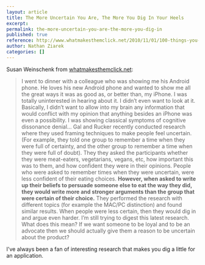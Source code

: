 ```yaml
---
layout: article
title: The More Uncertain You Are, The More You Dig In Your Heels
excerpt: 
permalink: the-more-uncertain-you-are-the-more-you-dig-in
published: true
reference: http://www.whatmakesthemclick.net/2010/11/01/100-things-you-should-know-about-people-46-the-more-uncertain-you-are-the-more-you-dig-in-and-defend-your-ideas/
author: Nathan Ziarek
categories: []
---
```



Susan Weinschenk from [whatmakesthemclick.net][1]:

> I went to dinner with a colleague who was showing me his Android phone. He loves his new Android phone and wanted to show me all the great ways it was as good as, or better than, my iPhone. I was totally uninterested in hearing about it. I didn’t even want to look at it. Basically, I didn’t want to allow into my brain any information that would conflict with my opinion that anything besides an iPhone was even a possibility. I was showing classical symptoms of cognitive dissonance denial...
> Gal and Rucker recently conducted research where they used framing techniques to make people feel uncertain. (For example, they told one group to remember a time when they were full of certainty, and the other group to remember a time when they were full of doubt). They they asked the participants whether they were meat-eaters, vegetarians, vegans, etc, how important this was to them, and how confident they were in their opinions. People who were asked to remember times when they were uncertain, were less confident of their eating choices. **However, when asked to write up their beliefs to persuade someone else to eat the way they did, they would write more and stronger arguments than the group that were certain of their choice.** They performed the research with different topics (for example the MAC/PC distinction) and found similar results. When people were less certain, then they would dig in and argue even harder.
> I’m still trying to digest this latest research. What does this mean? If we want someone to be loyal and to be an advocate then we should actually give them a reason to be uncertain about the product?

I've always been a fan of interesting research that makes you dig a little for an application.

 [1]: http://www.whatmakesthemclick.net/2010/11/01/100-things-you-should-know-about-people-46-the-more-uncertain-you-are-the-more-you-dig-in-and-defend-your-ideas/